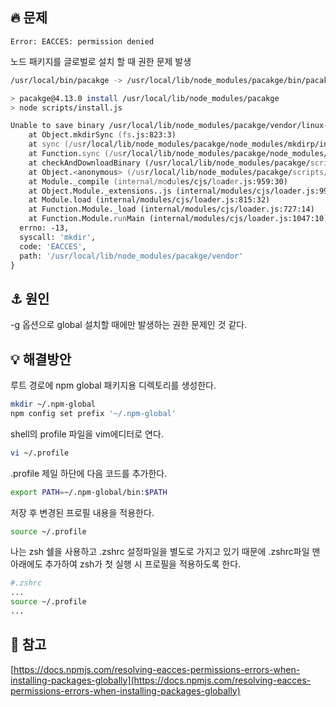 ## 🔥 문제
`Error: EACCES: permission denied`

노드 패키지를 글로벌로 설치 할 때 권한 문제 발생

```zsh
/usr/local/bin/pacakge -> /usr/local/lib/node_modules/pacakge/bin/pacakge

> pacakge@4.13.0 install /usr/local/lib/node_modules/pacakge
> node scripts/install.js

Unable to save binary /usr/local/lib/node_modules/pacakge/vendor/linux-x64-72 : Error: EACCES: permission denied, mkdir '/usr/local/lib/node_modules/pacakge/vendor'
    at Object.mkdirSync (fs.js:823:3)
    at sync (/usr/local/lib/node_modules/pacakge/node_modules/mkdirp/index.js:71:13)
    at Function.sync (/usr/local/lib/node_modules/pacakge/node_modules/mkdirp/index.js:77:24)
    at checkAndDownloadBinary (/usr/local/lib/node_modules/pacakge/scripts/install.js:114:11)
    at Object.<anonymous> (/usr/local/lib/node_modules/pacakge/scripts/install.js:157:1)
    at Module._compile (internal/modules/cjs/loader.js:959:30)
    at Object.Module._extensions..js (internal/modules/cjs/loader.js:995:10)
    at Module.load (internal/modules/cjs/loader.js:815:32)
    at Function.Module._load (internal/modules/cjs/loader.js:727:14)
    at Function.Module.runMain (internal/modules/cjs/loader.js:1047:10) {
  errno: -13,
  syscall: 'mkdir',
  code: 'EACCES',
  path: '/usr/local/lib/node_modules/pacakge/vendor'
}
```

## ⚓ 원인
-g 옵션으로 global 설치할 때에만 발생하는 권한 문제인 것 같다.

## 💡 해결방안

루트 경로에 npm global 패키지용 디렉토리를 생성한다.
```zsh
mkdir ~/.npm-global
npm config set prefix '~/.npm-global'
```

shell의 profile 파일을 vim에디터로 연다.
```zsh
vi ~/.profile
```

.profile 제일 하단에 다음 코드를 추가한다.
```zsh
export PATH=~/.npm-global/bin:$PATH
```

저장 후 변경된 프로필 내용을 적용한다.
```zsh
source ~/.profile
```

나는 zsh 쉘을 사용하고 .zshrc 설정파일을 별도로 가지고 있기 때문에 .zshrc파일 맨 아래에도 추가하여 zsh가 첫 실행 시 프로필을 적용하도록 한다.
```zsh
#.zshrc
...
source ~/.profile
...
```

## 🔗 참고
[https://docs.npmjs.com/resolving-eacces-permissions-errors-when-installing-packages-globally](https://docs.npmjs.com/resolving-eacces-permissions-errors-when-installing-packages-globally)


